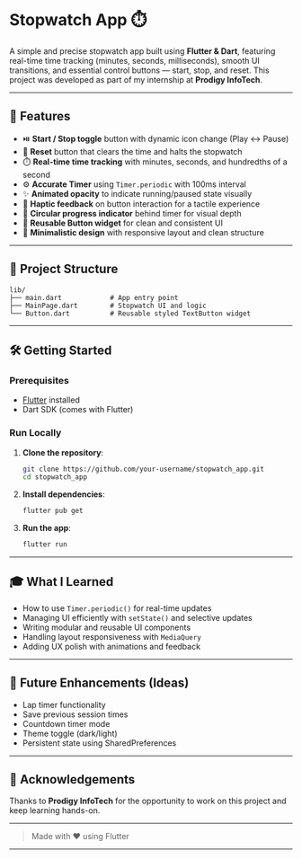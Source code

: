 # Stopwatch App ⏱️

A simple and precise stopwatch app built using **Flutter & Dart**, featuring real-time time tracking (minutes, seconds, milliseconds), smooth UI transitions, and essential control buttons — start, stop, and reset. This project was developed as part of my internship at **Prodigy InfoTech**.

---

## 🚀 Features

* ⏯️ **Start / Stop toggle** button with dynamic icon change (Play ↔ Pause)
* 🔁 **Reset** button that clears the time and halts the stopwatch
* ⏱️ **Real-time time tracking** with minutes, seconds, and hundredths of a second
* ⚙️ **Accurate Timer** using `Timer.periodic` with 100ms interval
* ✨ **Animated opacity** to indicate running/paused state visually
* 🎯 **Haptic feedback** on button interaction for a tactile experience
* 🎨 **Circular progress indicator** behind timer for visual depth
* 🧱 **Reusable Button widget** for clean and consistent UI
* 🧼 **Minimalistic design** with responsive layout and clean structure

---

## 📁 Project Structure

```
lib/
├── main.dart            # App entry point
├── MainPage.dart        # Stopwatch UI and logic
└── Button.dart          # Reusable styled TextButton widget
```

---

## 🛠️ Getting Started

### Prerequisites

* [Flutter](https://flutter.dev/docs/get-started/install) installed
* Dart SDK (comes with Flutter)

### Run Locally

1. **Clone the repository**:

   ```bash
   git clone https://github.com/your-username/stopwatch_app.git
   cd stopwatch_app
   ```

2. **Install dependencies**:

   ```bash
   flutter pub get
   ```

3. **Run the app**:

   ```bash
   flutter run
   ```

---

## 🎓 What I Learned

* How to use `Timer.periodic()` for real-time updates
* Managing UI efficiently with `setState()` and selective updates
* Writing modular and reusable UI components
* Handling layout responsiveness with `MediaQuery`
* Adding UX polish with animations and feedback

---

## 📌 Future Enhancements (Ideas)

* Lap timer functionality
* Save previous session times
* Countdown timer mode
* Theme toggle (dark/light)
* Persistent state using SharedPreferences

---

## 🙌 Acknowledgements

Thanks to **Prodigy InfoTech** for the opportunity to work on this project and keep learning hands-on.

---

> Made with ❤️ using Flutter

---


